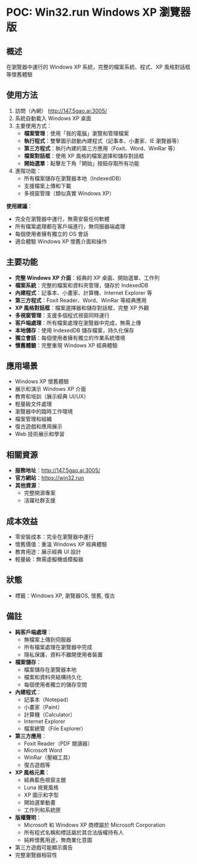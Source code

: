 # POC: Win32.run Windows XP 瀏覽器版

## 概述
在瀏覽器中運行的 Windows XP 系統，完整的檔案系統、程式、XP 風格對話框等懷舊體驗

## 使用方法
1. 訪問（內網） http://147.5gao.ai:3005/
2. 系統自動載入 Windows XP 桌面
3. 主要使用方式：
   - **檔案管理**：使用「我的電腦」瀏覽和管理檔案
   - **執行程式**：雙擊圖示啟動內建程式（記事本、小畫家、IE 瀏覽器等）
   - **第三方程式**：執行內建的第三方應用（Foxit、Word、WinRar 等）
   - **檔案對話框**：使用 XP 風格的檔案選擇和儲存對話框
   - **開始選單**：點擊左下角「開始」按鈕存取所有功能
5. 進階功能：
   - 所有檔案儲存在瀏覽器本地（IndexedDB）
   - 支援檔案上傳和下載
   - 多視窗管理（類似真實 Windows XP）

**使用建議**：
- 完全在瀏覽器中運行，無需安裝任何軟體
- 所有檔案處理都在客戶端進行，無伺服器端處理
- 每個使用者擁有獨立的 OS 會話
- 適合體驗 Windows XP 懷舊介面和操作

## 主要功能
- **完整 Windows XP 介面**：經典的 XP 桌面、開始選單、工作列
- **檔案系統**：完整的檔案和資料夾管理，儲存於 IndexedDB
- **內建程式**：記事本、小畫家、計算機、Internet Explorer 等
- **第三方程式**：Foxit Reader、Word、WinRar 等經典應用
- **XP 風格對話框**：檔案選擇器和儲存對話框，完整 XP 外觀
- **多視窗管理**：支援多個程式視窗同時運行
- **客戶端處理**：所有檔案處理在瀏覽器中完成，無需上傳
- **本地儲存**：使用 IndexedDB 儲存檔案，持久化保存
- **獨立會話**：每個使用者擁有獨立的作業系統環境
- **懷舊體驗**：完整重現 Windows XP 經典體驗

## 應用場景
- Windows XP 懷舊體驗
- 展示和演示 Windows XP 介面
- 教育和培訓（展示經典 UI/UX）
- 輕量級文件處理
- 瀏覽器中的臨時工作環境
- 檔案管理和組織
- 復古遊戲和應用展示
- Web 技術展示和學習

## 相關資源
- **服務地址**：http://147.5gao.ai:3005/
- **官方網站**：https://win32.run
- **其他資源**：
  - 完整開源專案
  - 活躍社群支援

## 成本效益
- 零安裝成本：完全在瀏覽器中運行
- 懷舊價值：重溫 Windows XP 經典體驗
- 教育用途：展示經典 UI 設計
- 輕量級：無需虛擬機或模擬器

## 狀態
- 標籤：Windows XP, 瀏覽器OS, 懷舊, 復古

## 備註
- **純客戶端處理**：
  - 無檔案上傳到伺服器
  - 所有檔案處理在瀏覽器中完成
  - 隱私保護，資料不離開使用者裝置
- **檔案儲存**：
  - 檔案儲存在瀏覽器本地
  - 檔案和資料夾結構持久化
  - 每個使用者獨立的儲存空間
- **內建程式**：
  - 記事本（Notepad）
  - 小畫家（Paint）
  - 計算機（Calculator）
  - Internet Explorer
  - 檔案總管（File Explorer）
- **第三方應用**：
  - Foxit Reader（PDF 閱讀器）
  - Microsoft Word
  - WinRar（壓縮工具）
  - 復古遊戲等
- **XP 風格元素**：
  - 經典藍色視窗主題
  - Luna 視覺風格
  - XP 圖示和字型
  - 開始選單動畫
  - 工作列和系統匣
- **版權聲明**：
  - Microsoft 和 Windows XP 商標屬於 Microsoft Corporation
  - 所有程式名稱和標誌屬於其合法版權持有人
  - 純粹懷舊用途，無商業化意圖
- 第三方遊戲可能顯示廣告
- 完整瀏覽器相容性
